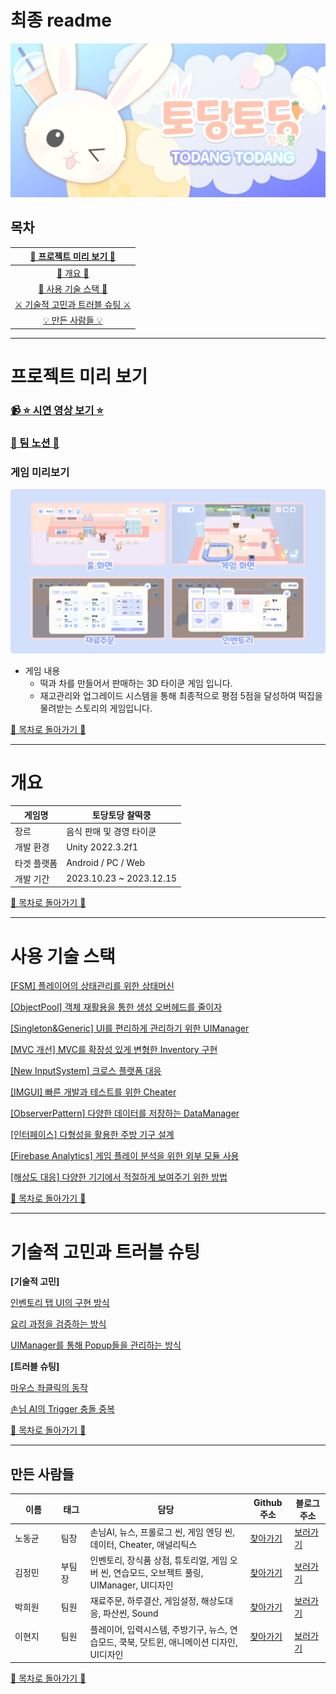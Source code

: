 # 최종 readme

![AppIconwide.png](Image/AppIconwide.png)

## 목차

| [📅 프로젝트 미리 보기 📅](#프로젝트-미리-보기) |
| :---: |
| [💼 개요 💼](#개요) |
| [📜 사용 기술 스택 📜](#사용-기술-스택) |
| [⚔️ 기술적 고민과 트러블 슈팅 ⚔️](#기술적-고민과-트러블-슈팅) |
| [💡 만든 사람들 💡](#만든-사람들) |

---

# 프로젝트 미리 보기

### [📹 ⭐ 시연 영상 보기 ⭐](https://www.youtube.com/watch?v=e9uwlPD9TDc)

### [🌈 팀 노션 🌈](https://www.notion.so/zl-4c1a665e36aa4a47b40d4a064666cc6d?pvs=21)

### 게임 미리보기

![게임 미리보기.png](Image/preview.png)

- 게임 내용
    - 떡과 차를 만들어서 판매하는 3D 타이쿤 게임 입니다.
    - 재고관리와 업그레이드 시스템을 통해 최종적으로 평점 5점을 달성하여 떡집을 물려받는 스토리의 게임입니다.

[📌 목차로 돌아가기 📌](#목차)

---

# 개요

| 게임명 | 토당토당 찰떡쿵 |
| --- | --- |
| 장르 | 음식 판매 및 경영 타이쿤 |
| 개발 환경 | Unity 2022.3.2f1 |
| 타겟 플랫폼 | Android / PC / Web |
| 개발 기간 | 2023.10.23 ~ 2023.12.15 |

[📌 목차로 돌아가기 📌](#목차)

---

# 사용 기술 스택

[[FSM] 플레이어의 상태관리를 위한 상태머신](/Detail/01.FSM/)

[[ObjectPool] 객체 재활용을 통한 생성 오버헤드를 줄이자](Detail/02.ObjectPool/)

[[Singleton&Generic] UI를 편리하게 관리하기 위한 UIManager](Detail/03.Singleton&Generic/)

[[MVC 개선] MVC를 확장성 있게 변형한 Inventory 구현](Detail/04.MVC/)

[[New InputSystem] 크로스 플랫폼 대응](Detail/05.New%20InputSystem/)

[[IMGUI] 빠른 개발과 테스트를 위한 Cheater](Detail/06.IMGUI/)

[[ObserverPattern] 다양한 데이터를 저장하는 DataManager](Detail/07.ObserverPattern/)

[[인터페이스] 다형성을 활용한 주방 기구 설계](Detail/08)

[[Firebase Analytics] 게임 플레이 분석을 위한 외부 모듈 사용](/Detail/09.FirebaseAnalytics)

[[해상도 대응] 다양한 기기에서 적절하게 보여주기 위한 방법](/Detail/10.ResolutionHanding)

[📌 목차로 돌아가기 📌](#목차)

---

# 기술적 고민과 트러블 슈팅

**[기술적 고민]**

[인벤토리 탭 UI의 구현 방식](/Detail/11.InventoryTab)

[요리 과정을 검증하는 방식](/Detail/12.CheckFoodMethod)

[UIManager를 통해 Popup들을 관리하는 방식 ](/Detail/13.UIManager)

**[트러블 슈팅]**

[마우스 좌클릭의 동작 ](/Detail/14.MouseAndButtonConflict)

[손님 AI의 Trigger 충돌 중복 ](/Detail/15.CustomerTriggerConflict)

[📌 목차로 돌아가기 📌](#목차)

---

## 만든 사람들

| 이름  | 태그  | 담당  | Github 주소  | 블로그 주소 |
| --- | --- | --- | --- | --- |
| 노동균 | 팀장 | 손님AI, 뉴스, 프롤로그 씬, 게임 엔딩 씬, 데이터, Cheater, 애널리틱스  | [찾아가기](https://github.com/shehdrbs123) | [보러가기](https://blog.naver.com/shehdrbs123) |
| 김정민 | 부팀장 | 인벤토리, 장식품 상점, 튜토리얼, 게임 오버 씬, 연습모드, 오브젝트 풀링, UIManager, UI디자인 | [찾아가기](https://github.com/j-miiin) | [보러가기](https://velog.io/@lazypotato) |
| 박희원  | 팀원 | 재료주문, 하루결산, 게임설정, 해상도대응, 파산씬, Sound | [찾아가기](https://github.com/phw97123) | [보러가기](https://hwon-note.tistory.com/) |
| 이현지 &nbsp;&nbsp;&nbsp;&nbsp;&nbsp;&nbsp;&nbsp;&nbsp;&nbsp;&nbsp;&nbsp;&nbsp;| 팀원 &nbsp;&nbsp;&nbsp;&nbsp;&nbsp;&nbsp;| 플레이어, 입력시스템, 주방기구, 뉴스, 연습모드, 쿡북, 닷트윈, 애니메이션 디자인, UI디자인 | [찾아가기](https://github.com/szlovelee) &nbsp;&nbsp;&nbsp;&nbsp;&nbsp;&nbsp; | [보러가기](https://szloveleesz.tistory.com/)&nbsp;&nbsp;&nbsp; &nbsp;&nbsp;&nbsp;|

[📌 목차로 돌아가기 📌](#목차)
